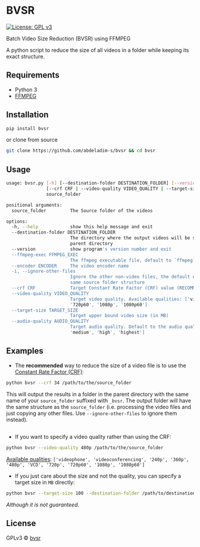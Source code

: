 # BVSR
[![License: GPL v3](https://img.shields.io/badge/License-GPLv3-blue.svg)](https://www.gnu.org/licenses/gpl-3.0)

Batch Video Size Reduction (BVSR) using FFMPEG

A python script to reduce the size of all videos in a folder while keeping its exact structure.

## Requirements
+ Python 3
+ [FFMPEG](https://ffmpeg.org/download.html) 

## Installation
```bash
pip install bvsr
```
or clone from source
```bash
git clone https://github.com/abdeladim-s/bvsr && cd bvsr
```
##

## Usage
```bash
usage: bvsr.py [-h] [--destination-folder DESTINATION_FOLDER] [--version] [--ffmpeg-exec FFMPEG_EXEC] [--encoder ENCODER] [-i]
               [--crf CRF | --video-quality VIDEO_QUALITY | --target-size TARGET_SIZE] [--audio-quality AUDIO_QUALITY]
               source_folder

positional arguments:
  source_folder         The Source folder of the videos

options:
  -h, --help            show this help message and exit
  --destination-folder DESTINATION_FOLDER
                        The directory where the output videos will be stored, default to the same folder name with `bvsr` suffix in the
                        parent directory
  --version             show program's version number and exit
  --ffmpeg-exec FFMPEG_EXEC
                        The ffmpeg executable file, default to `ffmpeg`
  --encoder ENCODER     The video encoder name
  -i, --ignore-other-files
                        Ignore the other non-video files, the default operation is to copy the other files to the target folder to keep the
                        same source folder structure
  --crf CRF             Target Constant Rate Factor (CRF) value (RECOMMENDED)[More info at: https://trac.ffmpeg.org/wiki/Encode/H.264]
  --video-quality VIDEO_QUALITY
                        Target video quality. Available qualities: ['videophone', 'videoconferencing', '240p', '360p', '480p', 'VCD', '720p',
                        '720p60', '1080p', '1080p60']
  --target-size TARGET_SIZE
                        Target upper bound video size (in MB)
  --audio-quality AUDIO_QUALITY
                        Target audio quality. Default to the audio quality of the source video. Available qualities: ['low', 'mid-range',
                        'medium', 'high', 'highest']

```

## Examples

+ The **recommended** way to reduce the size of a video file is to use the [Constant Rate Factor (CRF)](https://trac.ffmpeg.org/wiki/Encode/H.264):
```bash
python bvsr --crf 34 /path/to/the/source_folder
```
This will output the results in a folder in the parent directory with the same name of your `source_folder` suffixed with `_bvsr`. 
The output folder will have the same structure as the `source_folder` (i.e. processing the video files and just copying any other files. Use `--ignore-other-files` to ignore them instead).

## 

+ If you want to specify a video quality rather than using the CRF:
```bash
python bvsr --video-quality 480p /path/to/the/source_folder
```
[Available qualities](https://en.wikipedia.org/wiki/Bit_rate): `['videophone', 'videoconferencing', '240p', '360p', '480p', 'VCD', '720p',
                        '720p60', '1080p', '1080p60']`

+ If you just care about the size and not the quality, you can specify a  target size in `MB` directly:
```bash
python bvsr --target-size 100 --destination-folder /path/to/destination_folder
```
_Although it is not guaranteed._ 

## License

GPLv3 © [bvsr](https://github.com/abdeladim-s/bvsr)
